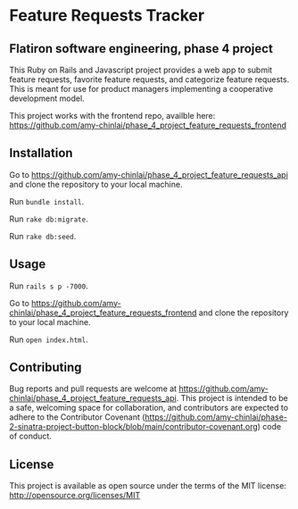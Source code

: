 # Feature Requests Tracker

## Flatiron software engineering, phase 4 project

This Ruby on Rails and Javascript project provides a web app to submit feature requests, favorite feature requests, and categorize feature requests. This is meant for use for product managers implementing a cooperative development model.

This project works with the frontend repo, availble here: https://github.com/amy-chinlai/phase_4_project_feature_requests_frontend


## Installation

Go to https://github.com/amy-chinlai/phase_4_project_feature_requests_api and clone the repository to your local machine.

Run `bundle install`.

Run `rake db:migrate`.

Run `rake db:seed`.


## Usage

Run `rails s p -7000`.

Go to https://github.com/amy-chinlai/phase_4_project_feature_requests_frontend and clone the repository to your local machine.

Run `open index.html`.

## Contributing

Bug reports and pull requests are welcome at https://github.com/amy-chinlai/phase_4_project_feature_requests_api. This project is intended to be a safe, welcoming space for collaboration, and contributors are expected to adhere to the Contributor Covenant (https://github.com/amy-chinlai/phase-2-sinatra-project-button-block/blob/main/contributor-covenant.org) code of conduct.


## License

This project is available as open source under the terms of the MIT license: http://opensource.org/licenses/MIT
